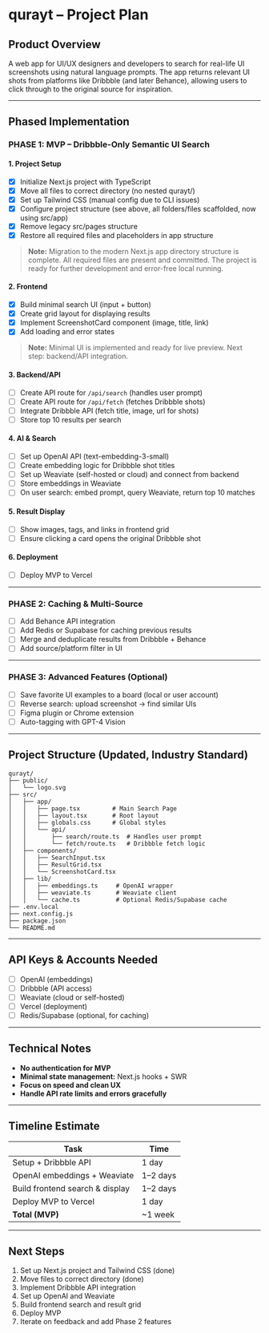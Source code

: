 # qurayt – Project Plan

## Product Overview
A web app for UI/UX designers and developers to search for real-life UI screenshots using natural language prompts. The app returns relevant UI shots from platforms like Dribbble (and later Behance), allowing users to click through to the original source for inspiration.

---

## Phased Implementation

### PHASE 1: MVP – Dribbble-Only Semantic UI Search

#### 1. Project Setup
- [x] Initialize Next.js project with TypeScript
- [x] Move all files to correct directory (no nested qurayt/)
- [x] Set up Tailwind CSS (manual config due to CLI issues)
- [x] Configure project structure (see above, all folders/files scaffolded, now using src/app)
- [x] Remove legacy src/pages structure
- [x] Restore all required files and placeholders in app structure

> **Note:** Migration to the modern Next.js app directory structure is complete. All required files are present and committed. The project is ready for further development and error-free local running.

#### 2. Frontend
- [x] Build minimal search UI (input + button)
- [x] Create grid layout for displaying results
- [x] Implement ScreenshotCard component (image, title, link)
- [x] Add loading and error states

> **Note:** Minimal UI is implemented and ready for live preview. Next step: backend/API integration.

#### 3. Backend/API
- [ ] Create API route for `/api/search` (handles user prompt)
- [ ] Create API route for `/api/fetch` (fetches Dribbble shots)
- [ ] Integrate Dribbble API (fetch title, image, url for shots)
- [ ] Store top 10 results per search

#### 4. AI & Search
- [ ] Set up OpenAI API (text-embedding-3-small)
- [ ] Create embedding logic for Dribbble shot titles
- [ ] Set up Weaviate (self-hosted or cloud) and connect from backend
- [ ] Store embeddings in Weaviate
- [ ] On user search: embed prompt, query Weaviate, return top 10 matches

#### 5. Result Display
- [ ] Show images, tags, and links in frontend grid
- [ ] Ensure clicking a card opens the original Dribbble shot

#### 6. Deployment
- [ ] Deploy MVP to Vercel

---

### PHASE 2: Caching & Multi-Source

- [ ] Add Behance API integration
- [ ] Add Redis or Supabase for caching previous results
- [ ] Merge and deduplicate results from Dribbble + Behance
- [ ] Add source/platform filter in UI

---

### PHASE 3: Advanced Features (Optional)

- [ ] Save favorite UI examples to a board (local or user account)
- [ ] Reverse search: upload screenshot → find similar UIs
- [ ] Figma plugin or Chrome extension
- [ ] Auto-tagging with GPT-4 Vision

---

## Project Structure (Updated, Industry Standard)

```
qurayt/
├── public/
│   └── logo.svg
├── src/
│   ├── app/
│   │   ├── page.tsx         # Main Search Page
│   │   ├── layout.tsx       # Root layout
│   │   ├── globals.css      # Global styles
│   │   └── api/
│   │       ├── search/route.ts  # Handles user prompt
│   │       └── fetch/route.ts   # Dribbble fetch logic
│   ├── components/
│   │   ├── SearchInput.tsx
│   │   ├── ResultGrid.tsx
│   │   └── ScreenshotCard.tsx
│   ├── lib/
│   │   ├── embeddings.ts     # OpenAI wrapper
│   │   ├── weaviate.ts       # Weaviate client
│   │   └── cache.ts          # Optional Redis/Supabase cache
├── .env.local
├── next.config.js
├── package.json
└── README.md
```

---

## API Keys & Accounts Needed
- [ ] OpenAI (embeddings)
- [ ] Dribbble (API access)
- [ ] Weaviate (cloud or self-hosted)
- [ ] Vercel (deployment)
- [ ] Redis/Supabase (optional, for caching)

---

## Technical Notes
- **No authentication for MVP**
- **Minimal state management:** Next.js hooks + SWR
- **Focus on speed and clean UX**
- **Handle API rate limits and errors gracefully**

---

## Timeline Estimate
| Task                              | Time      |
|-----------------------------------|-----------|
| Setup + Dribbble API              | 1 day     |
| OpenAI embeddings + Weaviate      | 1–2 days  |
| Build frontend search & display   | 1–2 days  |
| Deploy MVP to Vercel              | 1 day     |
| **Total (MVP)**                   | ~1 week   |

---

## Next Steps
1. Set up Next.js project and Tailwind CSS (done)
2. Move files to correct directory (done)
3. Implement Dribbble API integration
4. Set up OpenAI and Weaviate
5. Build frontend search and result grid
6. Deploy MVP
7. Iterate on feedback and add Phase 2 features 